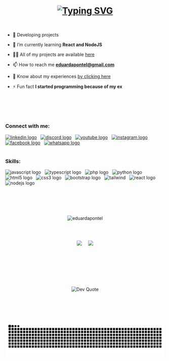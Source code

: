 <h1 align="center"><a href="https://git.io/typing-svg"><img src="https://readme-typing-svg.demolab.com?font=Segoe+UI&size=30&duration=3000&pause=500&color=FFFFFF&background=F798FF00&center=true&vCenter=true&random=false&width=800&lines=Welcome!+%F0%9F%8E%89;My+name+is+Eduarda+Pontel+%F0%9F%91%A9%F0%9F%8F%BB;I'm+a+Software+Engineer+%F0%9F%92%BB" alt="Typing SVG"/></a></h1>

<br>

- 🔭 Developing projects
  
- 🌱 I’m currently learning **React and NodeJS**

- 👨‍💻 All of my projects are available [here](https://github.com/eduardapontel?tab=repositories)

- 📫 How to reach me **eduardapontel@gmail.com**

- 📄 Know about my experiences [by clicking here](https://www.linkedin.com/in/eduarda-pontel/)

- ⚡ Fun fact **I started programming because of my ex**

<br>

##

<br>

<h3 align="left">Connect with me:</h3>
<div>
    <a href="https://www.linkedin.com/in/eduarda-pontel/" target="_blank"><img src="https://raw.githubusercontent.com/maurodesouza/profile-readme-generator/master/src/assets/icons/social/linkedin/default.svg" height="30" alt="linkedin logo"/></a>
    &nbsp;
    <a href="https://discord.com/invite/bZAJjxh8" target="_blank"><img src="https://raw.githubusercontent.com/maurodesouza/profile-readme-generator/master/src/assets/icons/social/discord/default.svg" height="30" alt="discord logo"/></a>
    &nbsp;
    <a href="https://www.youtube.com/channel/UCY0Bh8fV0Ke9oW8t_TiWGjQ" target="_blank"><img src="https://raw.githubusercontent.com/maurodesouza/profile-readme-generator/master/src/assets/icons/social/youtube/default.svg" height="30" alt="youtube logo"/></a>
    &nbsp;
    <a href="https://www.instagram.com/eduarda.pontel/" target="_blank"><img src="https://raw.githubusercontent.com/maurodesouza/profile-readme-generator/master/src/assets/icons/social/instagram/default.svg" height="30" alt="instagram logo"/></a>
    &nbsp;
    <a href="https://www.facebook.com/eduarda.pontel.sz/" target="_blank"><img src="https://raw.githubusercontent.com/maurodesouza/profile-readme-generator/master/src/assets/icons/social/facebook/default.svg" height="30" alt="facebook logo"/></a>
    &nbsp;
    <a href="https://w.app/wEDCsY" target="_blank"><img src="https://raw.githubusercontent.com/maurodesouza/profile-readme-generator/master/src/assets/icons/social/whatsapp/default.svg" height="30" alt="whatsapp logo"/></a>
</div>

<br>

<h3>Skills:</h3>
<div>
  <img src="https://cdn.jsdelivr.net/gh/devicons/devicon/icons/javascript/javascript-original.svg" height="30" alt="javascript logo"/>
  &nbsp;
  <img src="https://cdn.jsdelivr.net/gh/devicons/devicon/icons/typescript/typescript-original.svg" height="30" alt="typescript logo"/>
  &nbsp;
  <img src="https://cdn.jsdelivr.net/gh/devicons/devicon/icons/php/php-original.svg" height="30" alt="php logo"/>
  &nbsp;
  <img src="https://cdn.jsdelivr.net/gh/devicons/devicon/icons/python/python-original.svg" height="30" alt="python logo"/>
  &nbsp;
  <img src="https://cdn.jsdelivr.net/gh/devicons/devicon/icons/html5/html5-original.svg" height="30" alt="html5 logo"/>
  &nbsp;
  <img src="https://cdn.jsdelivr.net/gh/devicons/devicon/icons/css3/css3-original.svg" height="30" alt="css3 logo"/>
  &nbsp;
  <img src="https://cdn.jsdelivr.net/gh/devicons/devicon/icons/bootstrap/bootstrap-original.svg" height="30" alt="bootstrap logo"/>
  &nbsp;
  <img src="https://www.vectorlogo.zone/logos/tailwindcss/tailwindcss-icon.svg" alt="tailwind" height="30"/>
  &nbsp;
  <img src="https://cdn.jsdelivr.net/gh/devicons/devicon/icons/react/react-original.svg" height="30" alt="react logo"/>
  &nbsp;
  <img src="https://cdn.jsdelivr.net/gh/devicons/devicon/icons/nodejs/nodejs-original.svg" height="30" alt="nodejs logo"/>
  &nbsp;
</div>

<br>

##

<br><br>

<div align="center">
<img src="https://github-readme-streak-stats.herokuapp.com/?user=eduardapontel&show_icons=true&theme=dracula&include_all_commits=true&count_private=true" alt="eduardapontel"/>
</div>

<br><br>

<div align="center">
  <img src="https://github-readme-stats.vercel.app/api?username=eduardapontel&show_icons=true&theme=dracula&include_all_commits=true&count_private=true"/>
  &nbsp;&nbsp;&nbsp;
  <img src="https://github-readme-stats.vercel.app/api/top-langs/?username=eduardapontel&layout=compact&langs_count=7&theme=dracula"/>
</div>

<br><br>

##

<br><br>

<div align="center">
  
![Dev Quote](https://quotes-github-readme.vercel.app/api?type=horizontal&theme=dracula)

</div>

<br><br>

##

<br>
 
<picture>
  <source media="(prefers-color-scheme: dark)" srcset="https://raw.githubusercontent.com/eduardapontel/eduardapontel/output/github-contribution-grid-snake-dark.svg">
  <source media="(prefers-color-scheme: light)" srcset="https://raw.githubusercontent.com/eduardapontel/eduardapontel/output/github-contribution-grid-snake.svg">
  <img alt="github contribution grid snake animation" src="https://raw.githubusercontent.com/eduardapontel/eduardapontel/output/github-contribution-grid-snake.svg">
</picture>

<br>
